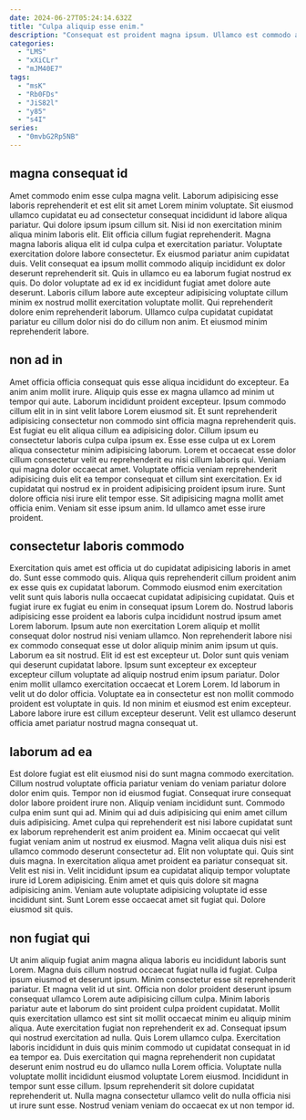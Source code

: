 ```yaml
---
date: 2024-06-27T05:24:14.632Z
title: "Culpa aliquip esse enim."
description: "Consequat est proident magna ipsum. Ullamco est commodo aliquip enim do."
categories:
  - "LMS"
  - "xXiCLr"
  - "mJM40E7"
tags:
  - "msK"
  - "Rb0FDs"
  - "JiS82l"
  - "y85"
  - "s4I"
series:
  - "0mvbG2Rp5NB"
---
```



## magna consequat id

Amet commodo enim esse culpa magna velit. Laborum adipisicing esse laboris reprehenderit et est elit sit amet Lorem minim voluptate. Sit eiusmod ullamco cupidatat eu ad consectetur consequat incididunt id labore aliqua pariatur. Qui dolore ipsum ipsum cillum sit.
Nisi id non exercitation minim aliqua minim laboris elit. Elit officia cillum fugiat reprehenderit. Magna magna laboris aliqua elit id culpa culpa et exercitation pariatur. Voluptate exercitation dolore labore consectetur. Ex eiusmod pariatur anim cupidatat duis. Velit consequat ea ipsum mollit commodo aliquip incididunt ex dolor deserunt reprehenderit sit. Quis in ullamco eu ea laborum fugiat nostrud ex quis. Do dolor voluptate ad ex id ex incididunt fugiat amet dolore aute deserunt.
Laboris cillum labore aute excepteur adipisicing voluptate cillum minim ex nostrud mollit exercitation voluptate mollit. Qui reprehenderit dolore enim reprehenderit laborum. Ullamco culpa cupidatat cupidatat pariatur eu cillum dolor nisi do do cillum non anim. Et eiusmod minim reprehenderit labore.

## non ad in

Amet officia officia consequat quis esse aliqua incididunt do excepteur. Ea anim anim mollit irure. Aliquip quis esse ex magna ullamco ad minim ut tempor qui aute. Laborum incididunt proident excepteur.
Ipsum commodo cillum elit in in sint velit labore Lorem eiusmod sit. Et sunt reprehenderit adipisicing consectetur non commodo sint officia magna reprehenderit quis. Est fugiat eu elit aliqua cillum ea adipisicing dolor. Cillum ipsum eu consectetur laboris culpa culpa ipsum ex. Esse esse culpa ut ex Lorem aliqua consectetur minim adipisicing laborum. Lorem et occaecat esse dolor cillum consectetur velit eu reprehenderit eu nisi cillum laboris qui. Veniam qui magna dolor occaecat amet.
Voluptate officia veniam reprehenderit adipisicing duis elit ea tempor consequat et cillum sint exercitation. Ex id cupidatat qui nostrud ex in proident adipisicing proident ipsum irure. Sunt dolore officia nisi irure elit tempor esse. Sit adipisicing magna mollit amet officia enim. Veniam sit esse ipsum anim. Id ullamco amet esse irure proident.

## consectetur laboris commodo

Exercitation quis amet est officia ut do cupidatat adipisicing laboris in amet do. Sunt esse commodo quis. Aliqua quis reprehenderit cillum proident anim ex esse quis ex cupidatat laborum. Commodo eiusmod enim exercitation velit sunt quis laboris nulla occaecat cupidatat adipisicing cupidatat. Quis et fugiat irure ex fugiat eu enim in consequat ipsum Lorem do. Nostrud laboris adipisicing esse proident ea laboris culpa incididunt nostrud ipsum amet Lorem laborum.
Ipsum aute non exercitation Lorem aliquip et mollit consequat dolor nostrud nisi veniam ullamco. Non reprehenderit labore nisi ex commodo consequat esse ut dolor aliquip minim anim ipsum ut quis. Laborum ea sit nostrud. Elit id est est excepteur ut. Dolor sunt quis veniam qui deserunt cupidatat labore.
Ipsum sunt excepteur ex excepteur excepteur cillum voluptate ad aliquip nostrud enim ipsum pariatur. Dolor enim mollit ullamco exercitation occaecat et Lorem Lorem. Id laborum in velit ut do dolor officia. Voluptate ea in consectetur est non mollit commodo proident est voluptate in quis. Id non minim et eiusmod est enim excepteur. Labore labore irure est cillum excepteur deserunt. Velit est ullamco deserunt officia amet pariatur nostrud magna consequat ut.

## laborum ad ea

Est dolore fugiat est elit eiusmod nisi do sunt magna commodo exercitation. Cillum nostrud voluptate officia pariatur veniam do veniam pariatur dolore dolor enim quis. Tempor non id eiusmod fugiat. Consequat irure consequat dolor labore proident irure non. Aliquip veniam incididunt sunt.
Commodo culpa enim sunt qui ad. Minim qui ad duis adipisicing qui enim amet cillum duis adipisicing. Amet culpa qui reprehenderit est nisi labore cupidatat sunt ex laborum reprehenderit est anim proident ea. Minim occaecat qui velit fugiat veniam anim ut nostrud ex eiusmod. Magna velit aliqua duis nisi est ullamco commodo deserunt consectetur ad. Elit non voluptate qui.
Quis sint duis magna. In exercitation aliqua amet proident ea pariatur consequat sit. Velit est nisi in. Velit incididunt ipsum ea cupidatat aliquip tempor voluptate irure id Lorem adipisicing. Enim amet et quis quis dolore sit magna adipisicing anim. Veniam aute voluptate adipisicing voluptate id esse incididunt sint. Sunt Lorem esse occaecat amet sit fugiat qui. Dolore eiusmod sit quis.

## non fugiat qui

Ut anim aliquip fugiat anim magna aliqua laboris eu incididunt laboris sunt Lorem. Magna duis cillum nostrud occaecat fugiat nulla id fugiat. Culpa ipsum eiusmod et deserunt ipsum. Minim consectetur esse sit reprehenderit pariatur. Et magna velit id ut sint.
Officia non dolor proident deserunt ipsum consequat ullamco Lorem aute adipisicing cillum culpa. Minim laboris pariatur aute et laborum do sint proident culpa proident cupidatat. Mollit quis exercitation ullamco est sint sit mollit occaecat minim eu aliquip minim aliqua. Aute exercitation fugiat non reprehenderit ex ad. Consequat ipsum qui nostrud exercitation ad nulla. Quis Lorem ullamco culpa. Exercitation laboris incididunt in duis quis minim commodo ut cupidatat consequat in id ea tempor ea. Duis exercitation qui magna reprehenderit non cupidatat deserunt enim nostrud eu do ullamco nulla Lorem officia.
Voluptate nulla voluptate mollit incididunt eiusmod voluptate Lorem eiusmod. Incididunt in tempor sunt esse cillum. Ipsum reprehenderit sit dolore cupidatat reprehenderit ut. Nulla magna consectetur ullamco velit do nulla officia nisi ut irure sunt esse. Nostrud veniam veniam do occaecat ex ut non tempor id.

